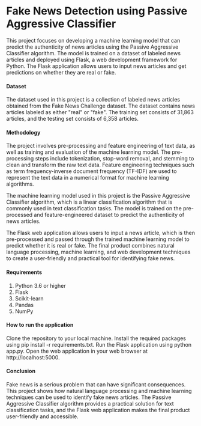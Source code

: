 # Fake News Detection using Passive Aggressive Classifier
This project focuses on developing a machine learning model that can predict the authenticity of news articles using the Passive Aggressive Classifier algorithm. The model is trained on a dataset of labeled news articles and deployed using Flask, a web development framework for Python. The Flask application allows users to input news articles and get predictions on whether they are real or fake.

#### Dataset
The dataset used in this project is a collection of labeled news articles obtained from the Fake News Challenge dataset. The dataset contains news articles labeled as either "real" or "fake". The training set consists of 31,863 articles, and the testing set consists of 6,358 articles.

#### Methodology
The project involves pre-processing and feature engineering of text data, as well as training and evaluation of the machine learning model. The pre-processing steps include tokenization, stop-word removal, and stemming to clean and transform the raw text data. Feature engineering techniques such as term frequency-inverse document frequency (TF-IDF) are used to represent the text data in a numerical format for machine learning algorithms.

The machine learning model used in this project is the Passive Aggressive Classifier algorithm, which is a linear classification algorithm that is commonly used in text classification tasks. The model is trained on the pre-processed and feature-engineered dataset to predict the authenticity of news articles.

The Flask web application allows users to input a news article, which is then pre-processed and passed through the trained machine learning model to predict whether it is real or fake. The final product combines natural language processing, machine learning, and web development techniques to create a user-friendly and practical tool for identifying fake news.

#### Requirements
1. Python 3.6 or higher
2. Flask
3. Scikit-learn
4. Pandas
5. NumPy

#### How to run the application
Clone the repository to your local machine.
Install the required packages using pip install -r requirements.txt.
Run the Flask application using python app.py.
Open the web application in your web browser at http://localhost:5000.

#### Conclusion
Fake news is a serious problem that can have significant consequences. This project shows how natural language processing and machine learning techniques can be used to identify fake news articles. The Passive Aggressive Classifier algorithm provides a practical solution for text classification tasks, and the Flask web application makes the final product user-friendly and accessible.
